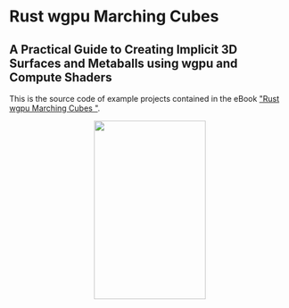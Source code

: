 # Rust wgpu Marching Cubes  
## A Practical Guide to Creating Implicit 3D Surfaces and Metaballs using wgpu and Compute Shaders

This is the source code of example projects contained in the eBook ["Rust wgpu Marching Cubes "](https://www.amazon.com/exec/obidos/ASIN/B0CM6V1XHR/unicadinccom-20). 

<p align="center">
<a href="https://drxudotnet.com"><img src="assets/cover.jpg" width="200" height="320"></a>
</p>
